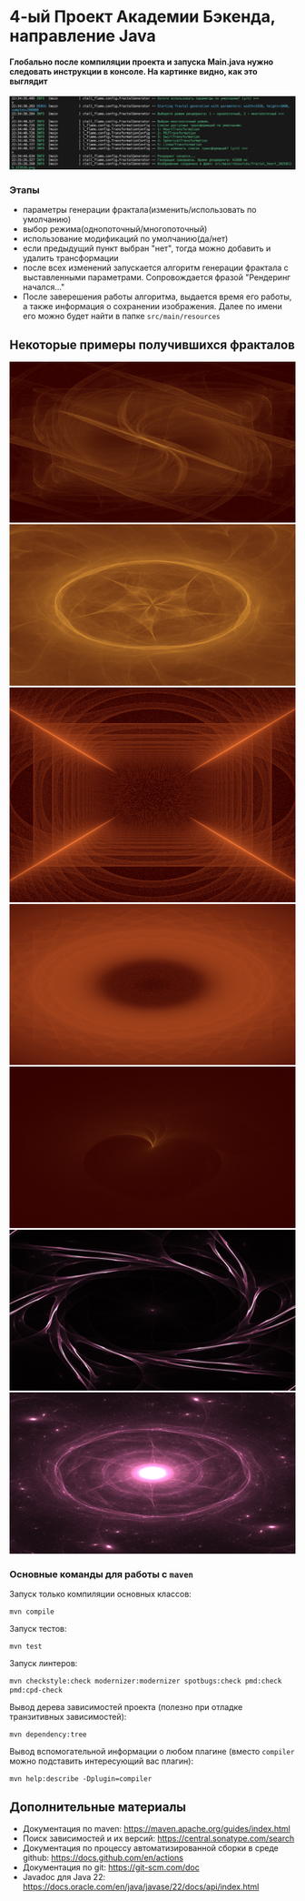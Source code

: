 # 4-ый Проект Академии Бэкенда, направление Java

#### Глобально после компиляции проекта и запуска Main.java нужно следовать инструкции в консоле. На картинке видно, как это выглядит
![картинка](image.png)

### Этапы
- параметры генерации фрактала(изменить/использовать по умолчанию)
- выбор режима(однопоточный/многопоточный)
- использование модификаций по умолчанию(да/нет)
- если предыдущий пункт выбран "нет", тогда можно добавить и удалить трансформации
- после всех изменений запускается алгоритм генерации фрактала с выставленными параметрами. Сопровождается фразой "Рендеринг начался..."
- После заверешения работы алгоритма, выдается время его работы, а также информация о сохранении изображения. Далее по имени его можно будет найти в папке ```src/main/resources```

## Некоторые примеры получившихся фракталов

![alt text](src/main/resources/fractal_newage.png)
![alt text](src/main/resources/fractal_heart4___.png)
![alt text](src/main/resources/fractal_heart_noswirl_nolinear.png)
![alt text](src/main/resources/fractal_heart_nolinear_resolusion_sym7.png)
![alt text](src/main/resources/fractal_heart.png)
![alt text](src/main/resources/fractal_heart_20241210_230932.png)
![alt text](src/main/resources/fractal_heart_20250129_223526.png)

### Основные команды для работы с ```maven```

Запуск только компиляции основных классов:

```shell
mvn compile
```

Запуск тестов:

```shell
mvn test
```

Запуск линтеров:

```shell
mvn checkstyle:check modernizer:modernizer spotbugs:check pmd:check pmd:cpd-check
```

Вывод дерева зависимостей проекта (полезно при отладке транзитивных
зависимостей):

```shell
mvn dependency:tree
```

Вывод вспомогательной информации о любом плагине (вместо `compiler` можно
подставить интересующий вас плагин):

```shell
mvn help:describe -Dplugin=compiler
```

## Дополнительные материалы

- Документация по maven: https://maven.apache.org/guides/index.html
- Поиск зависимостей и их версий: https://central.sonatype.com/search
- Документация по процессу автоматизированной сборки в среде github:
  https://docs.github.com/en/actions
- Документация по git: https://git-scm.com/doc
- Javadoc для Java 22:
  https://docs.oracle.com/en/java/javase/22/docs/api/index.html

[course-url]: https://edu.tinkoff.ru/all-activities/courses/870efa9d-7067-4713-97ae-7db256b73eab
